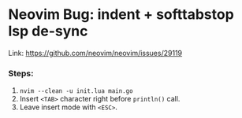 # Neovim Bug: indent + softtabstop lsp de-sync

Link: https://github.com/neovim/neovim/issues/29119

### Steps:

1. `nvim --clean -u init.lua main.go`
2. Insert `<TAB>` character right before `println()` call.
3. Leave insert mode with `<ESC>`.
